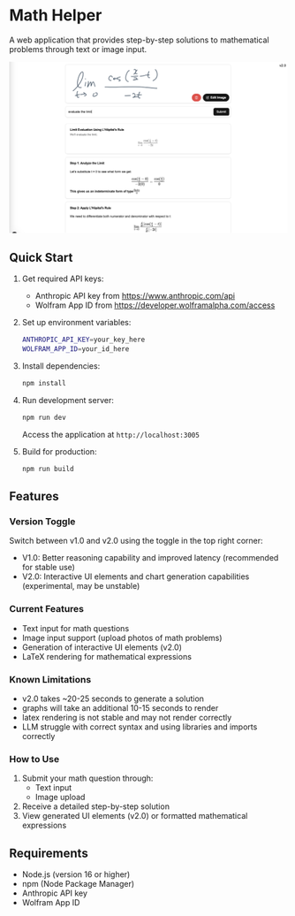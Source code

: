 # Math Helper

A web application that provides step-by-step solutions to mathematical problems through text or image input.

![Math Helper Interface](/assets/screenshot.png)

## Quick Start

1. Get required API keys:
   - Anthropic API key from https://www.anthropic.com/api
   - Wolfram App ID from https://developer.wolframalpha.com/access

2. Set up environment variables:
   ```bash
   ANTHROPIC_API_KEY=your_key_here
   WOLFRAM_APP_ID=your_id_here
   ```

3. Install dependencies:
   ```bash
   npm install
   ```

4. Run development server:
   ```bash
   npm run dev
   ```
   Access the application at `http://localhost:3005`

5. Build for production:
   ```bash
   npm run build
   ```

## Features

### Version Toggle
Switch between v1.0 and v2.0 using the toggle in the top right corner:
- V1.0: Better reasoning capability and improved latency (recommended for stable use)
- V2.0: Interactive UI elements and chart generation capabilities (experimental, may be unstable)


### Current Features
- Text input for math questions
- Image input support (upload photos of math problems)
- Generation of interactive UI elements (v2.0)
- LaTeX rendering for mathematical expressions

### Known Limitations
- v2.0 takes ~20-25 seconds to generate a solution
- graphs will take an additional 10-15 seconds to render
- latex rendering is not stable and may not render correctly
- LLM struggle with correct syntax and using libraries and imports correctly

### How to Use
1. Submit your math question through:
   - Text input
   - Image upload
2. Receive a detailed step-by-step solution
3. View generated UI elements (v2.0) or formatted mathematical expressions


## Requirements
- Node.js (version 16 or higher)
- npm (Node Package Manager)
- Anthropic API key
- Wolfram App ID
